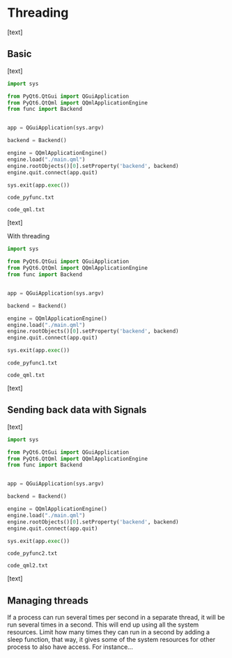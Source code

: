 # Threading

[text]

## Basic

[text]

```python
import sys

from PyQt6.QtGui import QGuiApplication
from PyQt6.QtQml import QQmlApplicationEngine
from func import Backend


app = QGuiApplication(sys.argv)

backend = Backend()

engine = QQmlApplicationEngine()
engine.load("./main.qml")
engine.rootObjects()[0].setProperty('backend', backend)
engine.quit.connect(app.quit)

sys.exit(app.exec())

```

`code_pyfunc.txt`

`code_qml.txt`

[text]

With threading

```python
import sys

from PyQt6.QtGui import QGuiApplication
from PyQt6.QtQml import QQmlApplicationEngine
from func import Backend


app = QGuiApplication(sys.argv)

backend = Backend()

engine = QQmlApplicationEngine()
engine.load("./main.qml")
engine.rootObjects()[0].setProperty('backend', backend)
engine.quit.connect(app.quit)

sys.exit(app.exec())

```

`code_pyfunc1.txt`

`code_qml.txt`

[text]

## Sending back data with Signals

[text]

```python
import sys

from PyQt6.QtGui import QGuiApplication
from PyQt6.QtQml import QQmlApplicationEngine
from func import Backend


app = QGuiApplication(sys.argv)

backend = Backend()

engine = QQmlApplicationEngine()
engine.load("./main.qml")
engine.rootObjects()[0].setProperty('backend', backend)
engine.quit.connect(app.quit)

sys.exit(app.exec())

```

`code_pyfunc2.txt`

`code_qml2.txt`

[text]

## Managing threads

If a process can run several times per second in a separate thread, it will be run several times in a second. This will end up using all the system resources. Limit how many times they can run in a second by adding a sleep function, that way, it gives some of the system resources for other process to also have access. For instance...

